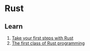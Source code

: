 # Rust

## Learn

1. [Take your first steps with Rust](rust-first-steps)
2. [The first class of Rust programming](rust-first-class)
